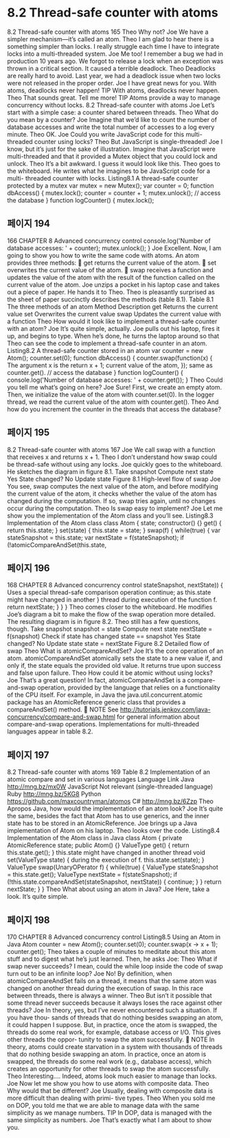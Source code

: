 # 8.2 Thread-safe counter with atoms

8.2 Thread-safe counter with atoms 165
Theo Why not?
Joe We have a simpler mechanism—it’s called an atom.
Theo I am glad to hear there is a something simpler than locks. I really struggle each
time I have to integrate locks into a multi-threaded system.
Joe Me too! I remember a bug we had in production 10 years ago. We forgot to
release a lock when an exception was thrown in a critical section. It caused a
terrible deadlock.
Theo Deadlocks are really hard to avoid. Last year, we had a deadlock issue when two
locks were not released in the proper order.
Joe I have great news for you. With atoms, deadlocks never happen!
TIP With atoms, deadlocks never happen.
Theo That sounds great. Tell me more!
TIP Atoms provide a way to manage concurrency without locks.
8.2 Thread-safe counter with atoms
Joe Let’s start with a simple case: a counter shared between threads.
Theo What do you mean by a counter?
Joe Imagine that we’d like to count the number of database accesses and write the
total number of accesses to a log every minute.
Theo OK.
Joe Could you write JavaScript code for this multi-threaded counter using locks?
Theo But JavaScript is single-threaded!
Joe I know, but it’s just for the sake of illustration. Imagine that JavaScript were
multi-threaded and that it provided a Mutex object that you could lock and
unlock.
Theo It’s a bit awkward. I guess it would look like this.
Theo goes to the whiteboard. He writes what he imagines to be JavaScript code for a multi-
threaded counter with locks.
Listing8.1 A thread-safe counter protected by a mutex
var mutex = new Mutex();
var counter = 0;
function dbAccess() {
mutex.lock();
counter = counter + 1;
mutex.unlock();
// access the database
}
function logCounter() {
mutex.lock();

## 페이지 194

166 CHAPTER 8 Advanced concurrency control
console.log('Number of database accesses: ' + counter);
mutex.unlock();
}
Joe Excellent. Now, I am going to show you how to write the same code with atoms.
An atom provides three methods:
 get returns the current value of the atom.
 set overwrites the current value of the atom.
 swap receives a function and updates the value of the atom with the result
of the function called on the current value of the atom.
Joe unzips a pocket in his laptop case and takes out a piece of paper. He hands it to
Theo. Theo is pleasantly surprised as the sheet of paper succinctly describes the methods
(table 8.1).
Table 8.1 The three methods of an atom
Method Description
get Returns the current value
set Overwrites the current value
swap Updates the current value with a function
Theo How would it look like to implement a thread-safe counter with an atom?
Joe It’s quite simple, actually.
Joe pulls out his laptop, fires it up, and begins to type. When he’s done, he turns the laptop
around so that Theo can see the code to implement a thread-safe counter in an atom.
Listing8.2 A thread-safe counter stored in an atom
var counter = new Atom();
counter.set(0);
function dbAccess() {
counter.swap(function(x) {
The argument x is the
return x + 1;
current value of the atom,
});
same as counter.get().
// access the database
}
function logCounter() {
console.log('Number of database accesses: ' + counter.get());
}
Theo Could you tell me what’s going on here?
Joe Sure! First, we create an empty atom. Then, we initialize the value of the atom
with counter.set(0). In the logger thread, we read the current value of the
atom with counter.get().
Theo And how do you increment the counter in the threads that access the database?

## 페이지 195

8.2 Thread-safe counter with atoms 167
Joe We call swap with a function that receives x and returns x + 1.
Theo I don’t understand how swap could be thread-safe without using any locks.
Joe quickly goes to the whiteboard. He sketches the diagram in figure 8.1.
Take snapshot
Compute next state
Yes
State changed?
No
Update state
Figure 8.1 High-level flow of swap
Joe You see, swap computes the next value of the atom, and before modifying the
current value of the atom, it checks whether the value of the atom has changed
during the computation. If so, swap tries again, until no changes occur during
the computation.
Theo Is swap easy to implement?
Joe Let me show you the implementation of the Atom class and you’ll see.
Listing8.3 Implementation of the Atom class
class Atom {
state;
constructor() {}
get() {
return this.state;
}
set(state) {
this.state = state;
}
swap(f) {
while(true) {
var stateSnapshot = this.state;
var nextState = f(stateSnapshot);
if (!atomicCompareAndSet(this.state,

## 페이지 196

168 CHAPTER 8 Advanced concurrency control
stateSnapshot,
nextState)) {
Uses a special thread-safe comparison operation
continue;
as this.state might have changed in another
}
thread during execution of the function f.
return nextState;
}
}
}
Theo comes closer to the whiteboard. He modifies Joe’s diagram a bit to make the flow of
the swap operation more detailed. The resulting diagram is in figure 8.2. Theo still has a
few questions, though.
Take snapshot
snapshot = state
Compute next state
nextState = f(snapshot)
Check if state has changed
state == snapshot
Yes
State changed?
No
Update state
state = nextState
Figure 8.2 Detailed flow of swap
Theo What is atomicCompareAndSet?
Joe It’s the core operation of an atom. atomicCompareAndSet atomically sets the
state to a new value if, and only if, the state equals the provided old value. It
returns true upon success and false upon failure.
Theo How could it be atomic without using locks?
Joe That’s a great question! In fact, atomicCompareAndSet is a compare-and-swap
operation, provided by the language that relies on a functionality of the CPU
itself. For example, in Java the java.util.concurrent.atomic package has
an AtomicReference generic class that provides a compareAndSet() method.
 NOTE See http://tutorials.jenkov.com/java-concurrency/compare-and-swap.html
for general information about compare-and-swap operations. Implementations for
multi-threaded languages appear in table 8.2.

## 페이지 197

8.2 Thread-safe counter with atoms 169
Table 8.2 Implementation of an atomic compare and set in various languages
Language Link
Java http://mng.bz/mx0W
JavaScript Not relevant (single-threaded language)
Ruby http://mng.bz/5KG8
Python https://github.com/maxcountryman/atomos
C# http://mng.bz/6Zzp
Theo Apropos Java, how would the implementation of an atom look?
Joe It’s quite the same, besides the fact that Atom has to use generics, and the inner
state has to be stored in an AtomicReference.
Joe brings up a Java implementation of Atom on his laptop. Theo looks over the code.
Listing8.4 Implementation of the Atom class in Java
class Atom<ValueType> {
private AtomicReference<ValueType> state;
public Atom() {}
ValueType get() {
return this.state.get();
}
this.state might have
changed in another thread
void set(ValueType state) {
during the execution of f.
this.state.set(state);
}
ValueType swap(UnaryOPerator<ValueType> f) {
while(true) {
ValueType stateSnapshot = this.state.get();
ValueType nextState = f(stateSnapshot);
if (!this.state.compareAndSet(stateSnapshot,
nextState)) {
continue;
}
}
return nextState;
}
}
Theo What about using an atom in Java?
Joe Here, take a look. It’s quite simple.

## 페이지 198

170 CHAPTER 8 Advanced concurrency control
Listing8.5 Using an Atom in Java
Atom<Integer> counter = new Atom<Integer>();
counter.set(0);
counter.swap(x -> x + 1);
counter.get();
Theo takes a couple of minutes to meditate about this atom stuff and to digest what he’s
just learned. Then, he asks Joe:
Theo What if swap never succeeds? I mean, could the while loop inside the code of
swap turn out to be an infinite loop?
Joe No! By definition, when atomicCompareAndSet fails on a thread, it means that
the same atom was changed on another thread during the execution of swap.
In this race between threads, there is always a winner.
Theo But isn’t it possible that some thread never succeeds because it always loses the
race against other threads?
Joe In theory, yes, but I’ve never encountered such a situation. If you have thou-
sands of threads that do nothing besides swapping an atom, it could happen I
suppose. But, in practice, once the atom is swapped, the threads do some real
work, for example, database access or I/O. This gives other threads the oppor-
tunity to swap the atom successfully.
 NOTE In theory, atoms could create starvation in a system with thousands of threads
that do nothing beside swapping an atom. In practice, once an atom is swapped, the
threads do some real work (e.g., database access), which creates an opportunity for
other threads to swap the atom successfully.
Theo Interesting.... Indeed, atoms look much easier to manage than locks.
Joe Now let me show you how to use atoms with composite data.
Theo Why would that be different?
Joe Usually, dealing with composite data is more difficult than dealing with primi-
tive types.
Theo When you sold me on DOP, you told me that we are able to manage data with
the same simplicity as we manage numbers.
TIP In DOP, data is managed with the same simplicity as numbers.
Joe That’s exactly what I am about to show you.